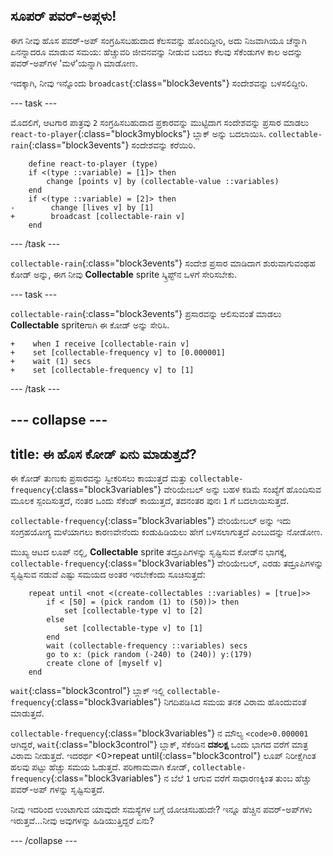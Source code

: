 ## ಸೂಪರ್ ಪವರ್-ಅಪ್ಗಳು!

ಈಗ ನೀವು ಹೊಸ ಪವರ್-ಅಪ್ ಸಂಗ್ರಹಿಸಬಹುದಾದ ಕೆಲಸವನ್ನು ಹೊಂದಿದ್ದೀರಿ, ಅದು ನಿಜವಾಗಿಯೂ ಚೆನ್ನಾಗಿ ಏನನ್ನಾದರೂ ಮಾಡುವ ಸಮಯ: ಹೆಚ್ಚುವರಿ ಜೀವನವನ್ನು ನೀಡುವ ಬದಲು ಕೆಲವು ಸೆಕೆಂಡುಗಳ ಕಾಲ ಅದನ್ನು ಪವರ್-ಅಪ್‌ಗಳ 'ಮಳೆ'ಯನ್ನಾಗಿ ಮಾಡೋಣ.

ಇದಕ್ಕಾಗಿ, ನೀವು ಇನ್ನೊಂದು `broadcast`{:class="block3events"} ಸಂದೇಶವನ್ನು ಬಳಸಲಿದ್ದೀರಿ.

\--- task \---

ಮೊದಲಿಗೆ, ಆಟಗಾರ ಪಾತ್ರವು `2` ಸಂಗ್ರಹಿಸಬಹುದಾದ ಪ್ರಕಾರವನ್ನು ಮುಟ್ಟಿದಾಗ ಸಂದೇಶವನ್ನು ಪ್ರಸಾರ ಮಾಡಲು `react-to-player`{:class="block3myblocks"} ಬ್ಲಾಕ್ ಅನ್ನು ಬದಲಾಯಿಸಿ. `collectable-rain`{:class="block3events"} ಸಂದೇಶವನ್ನು ಕರೆಯಿರಿ.

```blocks3
    define react-to-player (type)
    if <(type ::variable) = [1]> then
        change [points v] by (collectable-value ::variables)
    end
    if <(type ::variable) = [2]> then
-        change [lives v] by [1]    
+        broadcast [collectable-rain v]
    end
```

\--- /task \---

`collectable-rain`{:class="block3events"} ಸಂದೇಶ ಪ್ರಸಾರ ಮಾಡಿದಾಗ ಶುರುವಾಗುವಂಥಹ ಕೋಡ್ ಅನ್ನು, ಈಗ ನೀವು **Collectable** sprite ಸ್ಕ್ರಿಪ್ಟ್‌ನ ಒಳಗೆ ಸೇರಿಸಬೇಕು.

\--- task \---

`collectable-rain`{:class="block3events"} ಪ್ರಸಾರವನ್ನು ಆಲಿಸುವಂತೆ ಮಾಡಲು **Collectable** spriteಗಾಗಿ ಈ ಕೋಡ್ ಅನ್ನು ಸೇರಿಸಿ.

```blocks3
+    when I receive [collectable-rain v]
+    set [collectable-frequency v] to [0.000001]
+    wait (1) secs
+    set [collectable-frequency v] to [1]
```

\--- /task \---

## \--- collapse \---

## title: ಈ ಹೊಸ ಕೋಡ್ ಏನು ಮಾಡುತ್ತದೆ?

ಈ ಕೋಡ್ ತುಣುಕು ಪ್ರಸಾರವನ್ನು ಸ್ವೀಕರಿಸಲು ಕಾಯುತ್ತದೆ ಮತ್ತು `collectable-frequency`{:class="block3variables"} ವೇರಿಯೇಬಲ್ ಅನ್ನು ಬಹಳ ಕಡಿಮೆ ಸಂಖ್ಯೆಗೆ ಹೊಂದಿಸುವ ಮೂಲಕ ಸ್ಪಂದಿಸುತ್ತದೆ, ನಂತರ ಒಂದು ಸೆಕೆಂಡ್ ಕಾಯುತ್ತದೆ, ತದನಂತರ ಪುನಃ `1` ಗೆ ಬದಲಾಯಿಸುತ್ತದೆ.

`collectable-frequency`{:class="block3variables"} ವೇರಿಯೇಬಲ್ ಅನ್ನು ಇದು ಸಂಗ್ರಹಯೋಗ್ಯ ಮಳೆಯಾಗಲು ಕಾರಣವೇನೆಂದು ಕಂಡುಹಿಡಿಯಲು ಹೇಗೆ ಬಳಸಲಾಗುತ್ತದೆ ಎಂಬುದನ್ನು ನೋಡೋಣ.

ಮುಖ್ಯ ಆಟದ ‌ಲೂಪ್ ನಲ್ಲಿ, **Collectable** sprite ತದ್ರೂಪಿಗಳನ್ನು ಸೃಷ್ಟಿಸುವ ಕೋಡ್‌ನ ಭಾಗಕ್ಕೆ, `collectable-frequency`{:class="block3variables"} ವೇರಿಯೇಬಲ್, ಎರಡು ತದ್ರೂಪಿಗಳನ್ನು ಸೃಷ್ಟಿಸುವ ನಡುವೆ ಎಷ್ಟು ಸಮಯದ ಅಂತರ ಇರಬೇಕೆಂದು ಸೂಚಿಸುತ್ತದೆ:

```blocks3
    repeat until <not <(create-collectables ::variables) = [true]>>
        if < [50] = (pick random (1) to (50))> then
            set [collectable-type v] to [2]
        else
            set [collectable-type v] to [1]
        end
        wait (collectable-frequency ::variables) secs
        go to x: (pick random (-240) to (240)) y:(179)
        create clone of [myself v]
    end
```

`wait`{:class="block3control"} ಬ್ಲಾಕ್ ಇಲ್ಲಿ `collectable-frequency`{:class="block3variables"} ನಿಗದಿಪಡಿಸಿದ ಸಮಯ ತನಕ ವಿರಾಮ ಹೊಂದುವಂತೆ ಮಾಡುತ್ತದೆ.

`collectable-frequency`{:class="block3variables"} ನ ಮೌಲ್ಯ `<code>0.000001` ಆಗಿದ್ದರೆ, `wait`{:class="block3control"} ಬ್ಲಾಕ್, ಸೆಕೆಂಡಿನ **ದಶಲಕ್ಷ** ಒಂದು ಭಾಗದ ವರೆಗೆ ಮಾತ್ರ ವಿರಾಮ ನೀಡುತ್ತದೆ. ಇದರರ್ಥ <0>repeat until</code>{:class="block3control"} ಲೂಪ್ ನಿರೀಕ್ಷೆಗಿಂತ ಹಲವು ಪಟ್ಟು ಹೆಚ್ಚು ಸಮಯ ಓಡುತ್ತದೆ. ಪರಿಣಾಮವಾಗಿ ಕೋಡ್, `collectable-frequency`{:class="block3variables"} ನ ಬೆಲೆ `1` ಆಗುವ ವರೆಗೆ ಸಾಧಾರಣಕ್ಕಿಂತ ತುಂಬ ಹೆಚ್ಚು ಪವರ್-ಅಪ್ ಗಳನ್ನು ಸೃಷ್ಟಿಸುತ್ತದೆ.

ನೀವು ಇದರಿಂದ ಉಂಟಾಗುವ ಯಾವುದೇ ಸಮಸ್ಯೆಗಳ ಬಗ್ಗೆ ಯೋಚಿಸಬಹುದೇ? ಇನ್ನೂ ಹೆಚ್ಚಿನ ಪವರ್-ಅಪ್‌ಗಳು ಇರುತ್ತವೆ…ನೀವು ಅವುಗಳನ್ನು ಹಿಡಿಯುತ್ತಿದ್ದರೆ ಏನು?

\--- /collapse \---